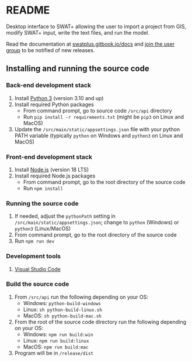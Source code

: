 # README #

Desktop interface to SWAT+ allowing the user to import a project from GIS, modify SWAT+ input, write the text files, and run the model.

Read the documentation at [swatplus.gitbook.io/docs](https://swatplus.gitbook.io/docs) and [join the user group](https://groups.google.com/g/swatplus-editor) to be notified of new releases.

## Installing and running the source code ##

### Back-end development stack ###

1. Install [Python 3](https://www.python.org/) (version 3.10 and up)
2. Install required Python packages
    * From command prompt, go to source code `/src/api` directory
    * Run `pip install -r requirements.txt` (might be `pip3` on Linux and MacOS)
3. Update the `/src/main/static/appsettings.json` file with your python PATH variable (typically `python` on Windows and `python3` on Linux and MacOS)

### Front-end development stack ###

1. Install [Node.js](https://nodejs.org/en/) (version 18 LTS)
2. Install required Node.js packages
    * From command prompt, go to the root directory of the source code
    * Run `npm install`

### Running the source code ###

1. If needed, adjust the `pythonPath` setting in `/src/main/static/appsettings.json`; change to `python` (Windows) or `python3` (Linux/MacOS)
1. From command prompt, go to the root directory of the source code
2. Run `npm run dev`

### Development tools ###

1. [Visual Studio Code](https://code.visualstudio.com/)

### Build the source code ###

1. From `/src/api` run the following depending on your OS:
	* Windows: `python-build-windows`
	* Linux: `sh python-build-linux.sh`
	* MacOS: `sh python-build-mac.sh`
2. From the root of the source code directory run the following depending on your OS:
	* Windows: `npm run build:win`
	* Linux: `npm run build:linux`
	* MacOS: `npm run build:mac`
3. Program will be in `/release/dist`
